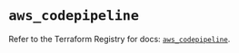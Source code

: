 # `aws_codepipeline`

Refer to the Terraform Registry for docs: [`aws_codepipeline`](https://registry.terraform.io/providers/hashicorp/aws/5.32.1/docs/resources/codepipeline).
